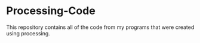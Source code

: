 # Processing-Code
This repository contains all of the code from my programs that were created using processing.
